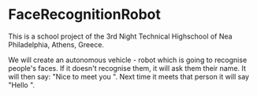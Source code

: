 # FaceRecognitionRobot
This is a school project of the 3rd Night Technical Highschool of Nea Philadelphia, Athens, Greece. 

We will create an autonomous vehicle - robot which is going to recognise people's faces. 
If it doesn't recognise them, it will ask them their name. 
It will then say: "Nice to meet you <name>".
Next time it meets that person it will say "Hello <name>".
  

